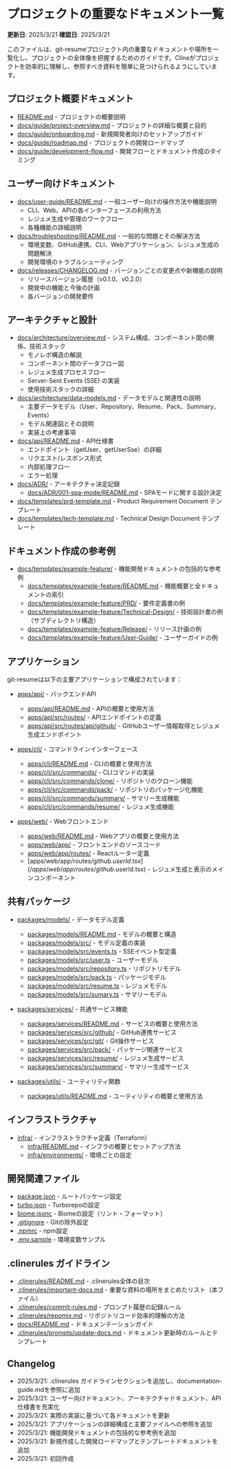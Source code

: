 # プロジェクトの重要なドキュメント一覧

**更新日**: 2025/3/21
**確認日**: 2025/3/21

このファイルは、git-resumeプロジェクト内の重要なドキュメントや場所を一覧化し、プロジェクトの全体像を把握するためのガイドです。Clineがプロジェクトを効率的に理解し、参照すべき資料を簡単に見つけられるようにしています。

## プロジェクト概要ドキュメント

- [README.md](/README.md) - プロジェクトの概要説明
- [docs/guide/project-overview.md](/docs/guide/project-overview.md) - プロジェクトの詳細な概要と目的
- [docs/guide/onboarding.md](/docs/guide/onboarding.md) - 新規開発者向けのセットアップガイド
- [docs/guide/roadmap.md](/docs/guide/roadmap.md) - プロジェクトの開発ロードマップ
- [docs/guide/development-flow.md](/docs/guide/development-flow.md) - 開発フローとドキュメント作成のタイミング

## ユーザー向けドキュメント

- [docs/user-guide/README.md](/docs/user-guide/README.md) - 一般ユーザー向けの操作方法や機能説明
  - CLI、Web、APIの各インターフェースの利用方法
  - レジュメ生成や管理のワークフロー
  - 各種機能の詳細説明
- [docs/troubleshooting/README.md](/docs/troubleshooting/README.md) - 一般的な問題とその解決方法
  - 環境変数、GitHub連携、CLI、Webアプリケーション、レジュメ生成の問題解決
  - 開発環境のトラブルシューティング
- [docs/releases/CHANGELOG.md](/docs/releases/CHANGELOG.md) - バージョンごとの変更点や新機能の説明
  - リリースバージョン履歴（v0.1.0、v0.2.0）
  - 開発中の機能と今後の計画
  - 各バージョンの開発要件

## アーキテクチャと設計

- [docs/architecture/overview.md](/docs/architecture/overview.md) - システム構成、コンポーネント間の関係、技術スタック
  - モノレポ構造の解説
  - コンポーネント間のデータフロー図
  - レジュメ生成プロセスフロー
  - Server-Sent Events (SSE) の実装
  - 使用技術スタックの詳細
- [docs/architecture/data-models.md](/docs/architecture/data-models.md) - データモデルと関連性の説明
  - 主要データモデル（User、Repository、Resume、Pack、Summary、Events）
  - モデル関連図とその説明
  - 実装上の考慮事項
- [docs/api/README.md](/docs/api/README.md) - API仕様書
  - エンドポイント（getUser、getUserSse）の詳細
  - リクエスト/レスポンス形式
  - 内部処理フロー
  - エラー処理
- [docs/ADR/](/docs/ADR/) - アーキテクチャ決定記録
  - [docs/ADR/001-spa-mode/README.md](/docs/ADR/001-spa-mode/README.md) - SPAモードに関する設計決定
- [docs/templates/prd-template.md](/docs/templates/prd-template.md) - Product Requirement Document テンプレート
- [docs/templates/tech-template.md](/docs/templates/tech-template.md) - Technical Design Document テンプレート

## ドキュメント作成の参考例

- [docs/templates/example-feature/](/docs/templates/example-feature/) - 機能開発ドキュメントの包括的な参考例
  - [docs/templates/example-feature/README.md](/docs/templates/example-feature/README.md) - 機能概要と全ドキュメントの索引
  - [docs/templates/example-feature/PRD/](/docs/templates/example-feature/PRD/) - 要件定義書の例
  - [docs/templates/example-feature/Technical-Design/](/docs/templates/example-feature/Technical-Design/) - 技術設計書の例（サブディレクトリ構造）
  - [docs/templates/example-feature/Release/](/docs/templates/example-feature/Release/) - リリース計画の例
  - [docs/templates/example-feature/User-Guide/](/docs/templates/example-feature/User-Guide/) - ユーザーガイドの例

## アプリケーション

git-resumeは以下の主要アプリケーションで構成されています：

- [apps/api/](/apps/api/) - バックエンドAPI
  - [apps/api/README.md](/apps/api/README.md) - APIの概要と使用方法
  - [apps/api/src/routes/](/apps/api/src/routes/) - APIエンドポイントの定義
  - [apps/api/src/routes/api/github/](/apps/api/src/routes/api/github/) - GitHubユーザー情報取得とレジュメ生成エンドポイント

- [apps/cli/](/apps/cli/) - コマンドラインインターフェース
  - [apps/cli/README.md](/apps/cli/README.md) - CLIの概要と使用方法
  - [apps/cli/src/commands/](/apps/cli/src/commands/) - CLIコマンドの実装
  - [apps/cli/src/commands/clone/](/apps/cli/src/commands/clone/) - リポジトリのクローン機能
  - [apps/cli/src/commands/pack/](/apps/cli/src/commands/pack/) - リポジトリのパッケージ化機能
  - [apps/cli/src/commands/summary/](/apps/cli/src/commands/summary/) - サマリー生成機能
  - [apps/cli/src/commands/resume/](/apps/cli/src/commands/resume/) - レジュメ生成機能

- [apps/web/](/apps/web/) - Webフロントエンド
  - [apps/web/README.md](/apps/web/README.md) - Webアプリの概要と使用方法
  - [apps/web/app/](/apps/web/app/) - フロントエンドのソースコード
  - [apps/web/app/routes/](/apps/web/app/routes/) - Reactルーター定義
  - [apps/web/app/routes/github.$userId.tsx](/apps/web/app/routes/github.$userId.tsx) - レジュメ生成と表示のメインコンポーネント

## 共有パッケージ

- [packages/models/](/packages/models/) - データモデル定義
  - [packages/models/README.md](/packages/models/README.md) - モデルの概要と構造
  - [packages/models/src/](/packages/models/src/) - モデル定義の実装
  - [packages/models/src/events.ts](/packages/models/src/events.ts) - SSEイベント型定義
  - [packages/models/src/user.ts](/packages/models/src/user.ts) - ユーザーモデル
  - [packages/models/src/repository.ts](/packages/models/src/repository.ts) - リポジトリモデル
  - [packages/models/src/pack.ts](/packages/models/src/pack.ts) - パッケージモデル
  - [packages/models/src/resume.ts](/packages/models/src/resume.ts) - レジュメモデル
  - [packages/models/src/sumary.ts](/packages/models/src/sumary.ts) - サマリーモデル

- [packages/services/](/packages/services/) - 共通サービス機能
  - [packages/services/README.md](/packages/services/README.md) - サービスの概要と使用方法
  - [packages/services/src/github/](/packages/services/src/github/) - GitHub連携サービス
  - [packages/services/src/git/](/packages/services/src/git/) - Git操作サービス
  - [packages/services/src/pack/](/packages/services/src/pack/) - パッケージ関連サービス
  - [packages/services/src/resume/](/packages/services/src/resume/) - レジュメ生成サービス
  - [packages/services/src/summary/](/packages/services/src/summary/) - サマリー生成サービス

- [packages/utils/](/packages/utils/) - ユーティリティ関数
  - [packages/utils/README.md](/packages/utils/README.md) - ユーティリティの概要と使用方法

## インフラストラクチャ

- [infra/](/infra/) - インフラストラクチャ定義（Terraform）
  - [infra/README.md](/infra/README.md) - インフラの概要とセットアップ方法
  - [infra/environments/](/infra/environments/) - 環境ごとの設定

## 開発関連ファイル

- [package.json](/package.json) - ルートパッケージ設定
- [turbo.json](/turbo.json) - Turborepoの設定
- [biome.jsonc](/biome.jsonc) - Biomeの設定（リント・フォーマット）
- [.gitignore](/.gitignore) - Gitの除外設定
- [.npmrc](/.npmrc) - npm設定
- [.env.sample](/.env.sample) - 環境変数サンプル

## .clinerules ガイドライン

- [.clinerules/README.md](/.clinerules/README.md) - .clinerules全体の目次
- [.clinerules/important-docs.md](/.clinerules/important-docs.md) - 重要な資料の場所をまとめたリスト（本ファイル）
- [.clinerules/commit-rules.md](/.clinerules/commit-rules.md) - プロンプト履歴の記録ルール
- [.clinerules/repomix.md](/.clinerules/repomix.md) - リポジトリコード効率的理解の方法
- [docs/README.md](/docs/README.md) - ドキュメンテーションガイド
- [.clinerules/prompts/update-docs.md](/.clinerules/prompts/update-docs.md) - ドキュメント更新時のルールとテンプレート

## Changelog

- 2025/3/21: .clinerules ガイドラインセクションを追加し、documentation-guide.mdを参照に追加
- 2025/3/21: ユーザー向けドキュメント、アーキテクチャドキュメント、API仕様書を充実化
- 2025/3/21: 実際の実装に基づいて各ドキュメントを更新
- 2025/3/21: アプリケーションの詳細構成と主要ファイルへの参照を追加
- 2025/3/21: 機能開発ドキュメントの包括的な参考例を追加
- 2025/3/21: 新規作成した開発ロードマップとテンプレートドキュメントを追加
- 2025/3/21: 初回作成
